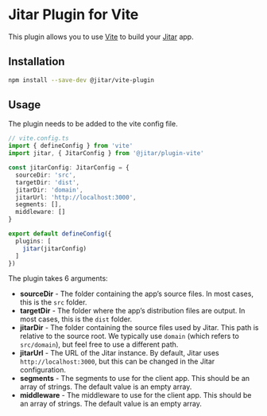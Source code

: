 
# Jitar Plugin for Vite

This plugin allows you to use [Vite](https://vitejs.dev/) to build your [Jitar](https://jitar.dev/) app.

## Installation

```bash
npm install --save-dev @jitar/vite-plugin
```

## Usage

The plugin needs to be added to the vite config file.

```ts
// vite.config.ts
import { defineConfig } from 'vite'
import jitar, { JitarConfig } from '@jitar/plugin-vite'

const jitarConfig: JitarConfig = {
  sourceDir: 'src',
  targetDir: 'dist',
  jitarDir: 'domain',
  jitarUrl: 'http://localhost:3000',
  segments: [],
  middleware: []
}

export default defineConfig({
  plugins: [
    jitar(jitarConfig)
  ]
})
```

The plugin takes 6 arguments:

* **sourceDir** - The folder containing the app’s source files. In most cases, this is the `src` folder.
* **targetDir** - The folder where the app’s distribution files are output. In most cases, this is the `dist` folder.
* **jitarDir** - The folder containing the source files used by Jitar. This path is relative to the source root. We typically use `domain` (which refers to `src/domain`), but feel free to use a different path.
* **jitarUrl** - The URL of the Jitar instance. By default, Jitar uses `http://localhost:3000`, but this can be changed in the Jitar configuration.
* **segments** - The segments to use for the client app. This should be an array of strings. The default value is an empty array.
* **middleware** - The middleware to use for the client app. This should be an array of strings. The default value is an empty array.
